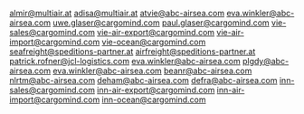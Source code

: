 almir@multiair.at
adisa@multiair.at
atvie@abc-airsea.com
eva.winkler@abc-airsea.com
uwe.glaser@cargomind.com
paul.glaser@cargomind.com
vie-sales@cargomind.com
vie-air-export@cargomind.com
vie-air-import@cargomind.com
vie-ocean@cargomind.com
seafreight@speditions-partner.at
airfreight@speditions-partner.at
patrick.rofner@jcl-logistics.com
eva.winkler@abc-airsea.com
plgdy@abc-airsea.com
eva.winkler@abc-airsea.com
beanr@abc-airsea.com
nlrtm@abc-airsea.com
deham@abc-airsea.com
defra@abc-airsea.com
inn-sales@cargomind.com
inn-air-export@cargomind.com
inn-air-import@cargomind.com
inn-ocean@cargomind.com
